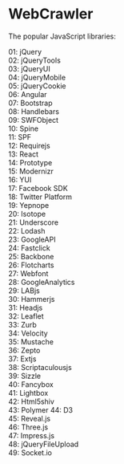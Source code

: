 # WebCrawler
The popular JavaScript libraries:  

01: jQuery  
02: jQueryTools  
03: jQueryUI  
04: jQueryMobile  
05: jQueryCookie  
06: Angular  
07: Bootstrap  
08: Handlebars  
09: SWFObject  
10: Spine  
11: SPF  
12: Requirejs  
13: React  
14: Prototype  
15: Modernizr  
16: YUI  
17: Facebook SDK  
18: Twitter Platform  
19: Yepnope  
20: Isotope  
21: Underscore  
22: Lodash  
23: GoogleAPI  
24: Fastclick  
25: Backbone  
26: Flotcharts  
27: Webfont  
28: GoogleAnalytics  
29: LABjs  
30: Hammerjs  
31: Headjs  
32: Leaflet  
33: Zurb  
34: Velocity  
35: Mustache  
36: Zepto  
37: Extjs  
38: Scriptaculousjs  
39: Sizzle  
40: Fancybox  
41: Lightbox  
42: Html5shiv  
43: Polymer
44: D3  
45: Reveal.js  
46: Three.js  
47: Impress.js  
48: jQueryFileUpload  
49: Socket.io